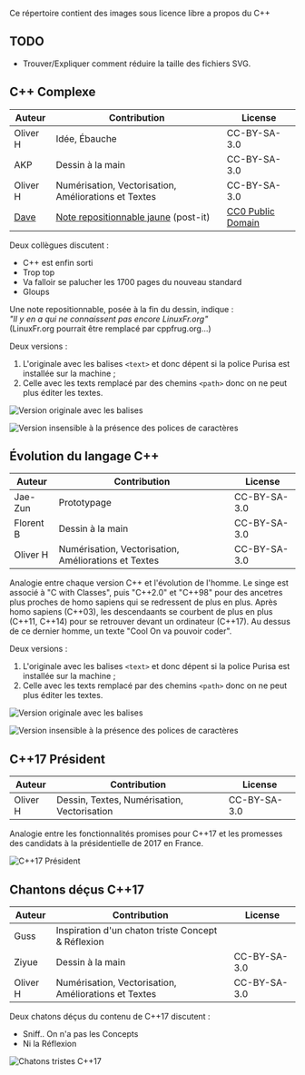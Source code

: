 Ce répertoire contient des images sous licence libre a propos du C++

TODO
----

* Trouver/Expliquer comment réduire la taille des fichiers SVG. 

C++ Complexe
------------

Auteur    | Contribution                                         | License
----------|------------------------------------------------------|----------
Oliver H  | Idée, Ébauche                                        | CC-BY-SA-3.0
AKP       | Dessin à la main                                     | CC-BY-SA-3.0
Oliver H  | Numérisation, Vectorisation, Améliorations et Textes | CC-BY-SA-3.0
[Dave](http://www.clker.com/profile-50312.html) | [Note repositionnable jaune](http://www.clker.com/clipart-top2.html) (post-it) | [CC0 Public Domain](https://pixabay.com/fr/post-it-m%C3%A9mo-rappel-note-jaune-296384/)

Deux collègues discutent :
    
- C++ est enfin sorti
- Trop top
- Va falloir se palucher les 1700 pages du nouveau standard
- Gloups

Une note repositionnable, posée à la fin du dessin, indique :  
_"Il y en a qui ne connaissent pas encore LinuxFr.org"_  
(LinuxFr.org pourrait être remplacé par cppfrug.org...)

Deux versions :

1. L'originale avec les balises `<text>` et donc dépent si la police Purisa est installée sur la machine ;
2. Celle avec les texts remplacé par des chemins `<path>` donc on ne peut plus éditer les textes.

![Version originale avec les balises <text>](http://cpp-frug.github.io/materials/images/Cpp-Complexe-Path.svg)

![Version insensible à la présence des polices de caractères](http://cpp-frug.github.io/materials/images/Cpp-Complexe-Path.svg)

Évolution du langage C++
------------------------

Auteur    | Contribution                                         | License
----------|------------------------------------------------------|----------
Jae-Zun   | Prototypage                                          | CC-BY-SA-3.0
Florent B | Dessin à la main                                     | CC-BY-SA-3.0
Oliver H  | Numérisation, Vectorisation, Améliorations et Textes | CC-BY-SA-3.0

Analogie entre chaque version C++ et l'évolution de l'homme.
Le singe est associé à "C with Classes", puis "C++2.0" et "C++98" 
pour des ancetres plus proches de homo sapiens qui se redressent de plus en plus.
Après homo sapiens (C++03), les descendaants se courbent de plus en plus (C++11, C++14)
pour se retrouver devant un ordinateur (C++17).
Au dessus de ce dernier homme, un texte "Cool  On va pouvoir coder".

Deux versions :

1. L'originale avec les balises `<text>` et donc dépent si la police Purisa est installée sur la machine ;
2. Celle avec les texts remplacé par des chemins `<path>` donc on ne peut plus éditer les textes.

![Version originale avec les balises <text>](http://cpp-frug.github.io/materials/images/Cpp-Evolution-Original.svg)

![Version insensible à la présence des polices de caractères](http://cpp-frug.github.io/materials/images/Cpp-Evolution-Path.svg)

C++17 Président
---------------

Auteur    | Contribution                                | License
----------|---------------------------------------------|----------
Oliver H  | Dessin, Textes, Numérisation, Vectorisation | CC-BY-SA-3.0

Analogie entre les fonctionnalités promises pour C++17
et les promesses des candidats à la présidentielle de 2017 en France.

![C++17 Président](http://cpp-frug.github.io/materials/images/Cpp-President-2017.svg)

Chantons déçus C++17
--------------------

Auteur    | Contribution                                         | License
----------|------------------------------------------------------|----------
Guss      | Inspiration d'un chaton triste Concept & Réflexion   | 
Ziyue     | Dessin à la main                                     | CC-BY-SA-3.0
Oliver H  | Numérisation, Vectorisation, Améliorations et Textes | CC-BY-SA-3.0

Deux chatons déçus du contenu de C++17 discutent :

- Sniff.. On n'a pas les Concepts
- Ni la Réflexion
 
![Chatons tristes C++17](http://cpp-frug.github.io/materials/images/chatons-tristes-Cpp17_Copyright-Ziyue-OliverH-2016_CC-BY-SA-3.jpg)

	
